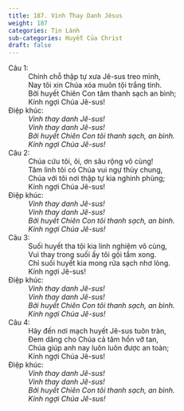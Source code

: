 ```yaml
---
title: 187. Vinh Thay Danh Jêsus
weight: 187
categories: Tin Lành
sub-categories: Huyết Của Christ
draft: false
---
```

<dl><dt>Câu 1:</dt><dd data-verse="1">Chính chỗ thập tự xưa Jê-sus treo mình, <br/>Nay tôi xin Chúa xóa muôn tội trắng tinh. <br/>Bởi huyết Chiên Con tâm thanh sạch an bình; <br/>Kính ngợi Chúa Jê-sus! </dd><dt>Điệp khúc:</dt><dd data-chorus="1"><em>Vinh thay danh Jê-sus! <br/>Vinh thay danh Jê-sus! <br/>Bởi huyết Chiên Con tôi thanh sạch, an bình. <br/>Kính ngợi Chúa Jê-sus! </em></dd><dt>Câu 2:</dt><dd data-verse="2">Chúa cứu tôi, ôi, ơn sâu rộng vô cùng! <br/>Tâm linh tôi có Chúa vui ngự thủy chung, <br/>Chúa với tôi nơi thập tự kia nghinh phùng; <br/>Kính ngợi Chúa Jê-sus! </dd><dt>Điệp khúc:</dt><dd data-chorus="1"><em>Vinh thay danh Jê-sus! <br/>Vinh thay danh Jê-sus! <br/>Bởi huyết Chiên Con tôi thanh sạch, an bình. <br/>Kính ngợi Chúa Jê-sus! </em></dd><dt>Câu 3:</dt><dd data-verse="3">Suối huyết tha tội kia linh nghiệm vô cùng, <br/>Vui thay trong suối ấy tôi gội tắm xong. <br/>Chỉ suối huyết kia mong rửa sạch nhơ lòng. <br/>Kính ngợi Jê-sus! </dd><dt>Điệp khúc:</dt><dd data-chorus="1"><em>Vinh thay danh Jê-sus! <br/>Vinh thay danh Jê-sus! <br/>Bởi huyết Chiên Con tôi thanh sạch, an bình. <br/>Kính ngợi Chúa Jê-sus! </em></dd><dt>Câu 4:</dt><dd data-verse="4">Hãy đến nơi mạch huyết Jê-sus tuôn tràn, <br/>Đem dâng cho Chúa cả tâm hồn vỡ tan, <br/>Chúa giúp anh nay luôn luôn được an toàn; <br/>Kính ngợi Chúa Jê-sus! </dd><dt>Điệp khúc:</dt><dd data-chorus="1"><em>Vinh thay danh Jê-sus! <br/>Vinh thay danh Jê-sus! <br/>Bởi huyết Chiên Con tôi thanh sạch, an bình. <br/>Kính ngợi Chúa Jê-sus! </em></dd></dl>